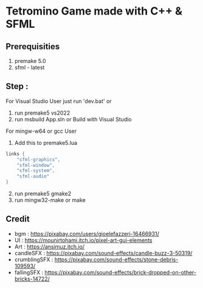 # Tetromino Game made with C++ & SFML

Prerequisities 
- 
1. premake 5.0
2. sfml - latest

Step :
-
For Visual Studio User just run 'dev.bat' or
1. run premake5 vs2022 
2. run msbuild App.sln or Build with Visual Studio

For mingw-w64 or gcc User
1. Add this to premake5.lua
```lua
links {
    "sfml-graphics",
    "sfml-window",
    "sfml-system",
    "sfml-audio"
}
```
2. run premake5 gmake2
3. run mingw32-make or make

Credit
-
- bgm : https://pixabay.com/users/gioelefazzeri-16466931/
- UI : https://mounirtohami.itch.io/pixel-art-gui-elements
- Art : https://ansimuz.itch.io/
- candleSFX : https://pixabay.com/sound-effects/candle-buzz-3-50319/
- crumblingSFX : https://pixabay.com/sound-effects/stone-debris-109593/
- fallingSFX : https://pixabay.com/sound-effects/brick-dropped-on-other-bricks-14722/


